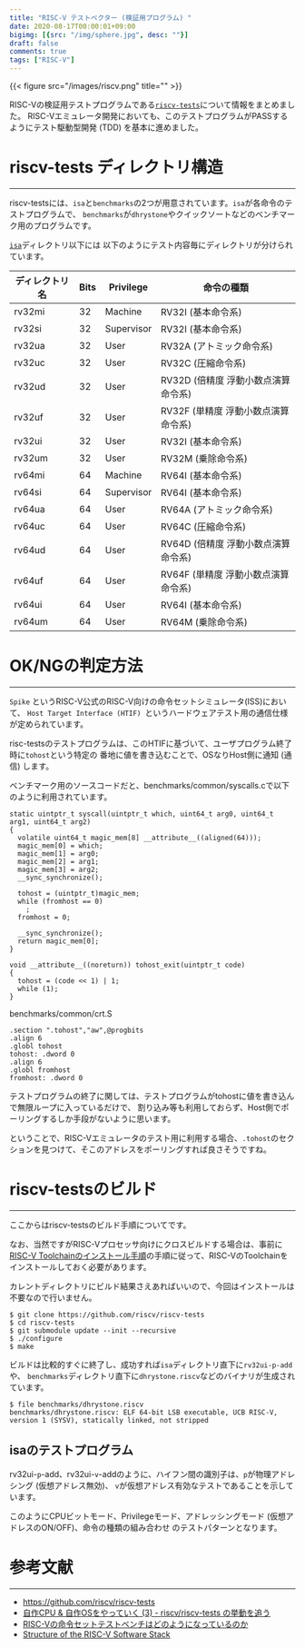 ```yaml
---
title: "RISC-V テストベクター (検証用プログラム) "
date: 2020-08-17T00:00:01+09:00
bigimg: [{src: "/img/sphere.jpg", desc: ""}]
draft: false
comments: true
tags: ["RISC-V"]
---
```


{{< figure src="/images/riscv.png" title="" >}}

RISC-Vの検証用テストプログラムである[`riscv-tests`](https://github.com/riscv/riscv-tests)について情報をまとめました。
RISC-Vエミュレータ開発においても、このテストプログラムがPASSするようにテスト駆動型開発 (TDD) を基本に進めました。

# riscv-tests ディレクトリ構造

---------

riscv-testsには、`isa`と`benchmarks`の2つが用意されています。`isa`が各命令のテストプログラムで、
`benchmarks`が`dhrystone`やクイックソートなどのベンチマーク用のプログラムです。

[`isa`](https://github.com/riscv/riscv-tests/tree/master/isa)ディレクトリ以下には
以下のようにテスト内容毎にディレクトリが分けられています。

  ディレクトリ名   | Bits | Privilege | 命令の種類
-------|--------|----------|---------
  rv32mi | 32 | Machine | RV32I (基本命令系)
  rv32si | 32 | Supervisor | RV32I (基本命令系)
  rv32ua | 32 | User | RV32A (アトミック命令系)
  rv32uc | 32 | User | RV32C (圧縮命令系)
  rv32ud | 32 | User | RV32D (倍精度 浮動小数点演算命令系)
  rv32uf | 32 | User | RV32F (単精度 浮動小数点演算命令系)
  rv32ui | 32 | User | RV32I (基本命令系)
  rv32um | 32 | User | RV32M (乗除命令系)
  rv64mi | 64 | Machine | RV64I (基本命令系)
  rv64si | 64 | Supervisor | RV64I (基本命令系)
  rv64ua | 64 | User | RV64A (アトミック命令系)
  rv64uc | 64 | User | RV64C (圧縮命令系)
  rv64ud | 64 | User | RV64D (倍精度 浮動小数点演算命令系)
  rv64uf | 64 | User | RV64F (単精度 浮動小数点演算命令系)
  rv64ui | 64 | User | RV64I (基本命令系)
  rv64um | 64 | User | RV64M (乗除命令系)

# OK/NGの判定方法

---------

`Spike` というRISC-V公式のRISC-V向けの命令セットシミュレータ(ISS)において、
 `Host Target Interface (HTIF) `というハードウェアテスト用の通信仕様が定められています。

risc-testsのテストプログラムは、このHTIFに基づいて、ユーザプログラム終了時に`tohost`という特定の
番地に値を書き込むことで、OSなりHost側に通知 (通信) します。

ベンチマーク用のソースコードだと、benchmarks/common/syscalls.cで以下のように利用されています。

```
static uintptr_t syscall(uintptr_t which, uint64_t arg0, uint64_t arg1, uint64_t arg2)
{
  volatile uint64_t magic_mem[8] __attribute__((aligned(64)));
  magic_mem[0] = which;
  magic_mem[1] = arg0;
  magic_mem[2] = arg1;
  magic_mem[3] = arg2;
  __sync_synchronize();

  tohost = (uintptr_t)magic_mem;
  while (fromhost == 0)
    ;
  fromhost = 0;

  __sync_synchronize();
  return magic_mem[0];
}
```

```
void __attribute__((noreturn)) tohost_exit(uintptr_t code)
{
  tohost = (code << 1) | 1;
  while (1);
}
```

benchmarks/common/crt.S

```
.section ".tohost","aw",@progbits
.align 6
.globl tohost
tohost: .dword 0
.align 6
.globl fromhost
fromhost: .dword 0
```

テストプログラムの終了に関しては、テストプログラムがtohostに値を書き込んで無限ループに入っているだけで、
割り込み等も利用しておらず、Host側でポーリングするしか手段がないように思います。

ということで、RISC-Vエミュレータのテスト用に利用する場合、`.tohost`のセクションを見つけて、そこのアドレスをポーリングすれば良さそうですね。

# riscv-testsのビルド

---------

ここからはriscv-testsのビルド手順についてです。

なお、当然ですがRISC-Vプロセッサ向けにクロスビルドする場合は、事前に[RISC-V Toolchainのインストール手順](https://kurun-pan.github.io/post/2020-08-16-riscv-toolchain/)の手順に従って、RISC-VのToolchainをインストールしておく必要があります。

カレントディレクトリにビルド結果さえあればいいので、今回はインストールは不要なので行いません。

```
$ git clone https://github.com/riscv/riscv-tests
$ cd riscv-tests
$ git submodule update --init --recursive
$ ./configure
$ make
```

ビルドは比較的すぐに終了し、成功すれば`isa`ディレクトリ直下に`rv32ui-p-add`や、
`benchmarks`ディレクトリ直下に`dhrystone.riscv`などのバイナリが生成されています。

```
$ file benchmarks/dhrystone.riscv
benchmarks/dhrystone.riscv: ELF 64-bit LSB executable, UCB RISC-V, 
version 1 (SYSV), statically linked, not stripped
```

## isaのテストプログラム

rv32ui-`p`-add、rv32ui-`v`-addのように、ハイフン間の識別子は、`p`が物理アドレシング (仮想アドレス無効)、
`v`が仮想アドレス有効なテストであることを示しています。

このようにCPUビットモード、Privilegeモード、アドレッシングモード (仮想アドレスのON/OFF)、命令の種類の組み合わせ
のテストパターンとなります。

# 参考文献

------

 - https://github.com/riscv/riscv-tests
 - [自作CPU & 自作OSをやっていく (3) - riscv/riscv-tests の挙動を追う](https://laysakura.github.io/2020/02/09/handcraft-cpu-os-3/)
 - [RISC-Vの命令セットテストベンチはどのようになっているのか](https://msyksphinz.hatenablog.com/entry/2015/05/20/020000)
 - [Structure of the RISC-V Software Stack](https://riscv.org/wp-content/uploads/2015/01/riscv-software-stack-bootcamp-jan2015.pdf)
